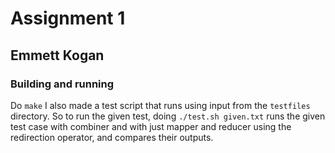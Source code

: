# Assignment 1
## Emmett Kogan

### Building and running
Do `make`
I also made a test script that runs using input from the `testfiles` directory. So to run the given test, doing `./test.sh given.txt` runs the given test case with combiner and with just mapper and reducer using the redirection operator, and compares their outputs.
